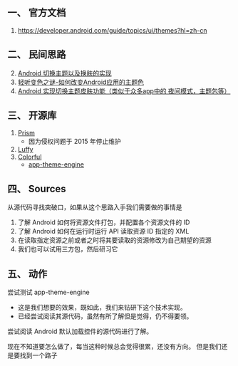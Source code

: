 ## 一、 官方文档
1. https://developer.android.com/guide/topics/ui/themes?hl=zh-cn

## 二、 民间思路
2. [Android 切换主题以及换肤的实现](https://www.cnblogs.com/likeandroid/p/4501758.html)
3. [轻听变色之谜-如何改变Android应用的主题色](https://blog.csdn.net/archer_zoro/article/details/56304498)
4. [Android 实现切换主题皮肤功能（类似于众多app中的 夜间模式，主题包等）](https://www.cnblogs.com/punkisnotdead/p/4968851.html)

## 三、 开源库
1. [Prism](https://github.com/StylingAndroid/Prism)
    - 因为侵权问题于 2015 年停止维护
2. [Luffy](https://github.com/ShowJoy-com/Luffy/wiki/Luffy中文文档)
3. [Colorful](https://github.com/garretyoder/Colorful)
    - [app-theme-engine](https://github.com/garretyoder/app-theme-engine)

## 四、 Sources
从源代码寻找突破口，如果从这个思路入手我们需要做的事情是
1. 了解 Android 如何将资源文件打包，并配置各个资源文件的 ID
2. 了解 Android 如何在运行时运行 API 读取资源 ID 指定的 XML 
3. 在读取指定资源之前或者之时将其要读取的资源修改为自己期望的资源 
4. 我们也可以试用三方包，然后研习它

## 五、 动作
尝试测试 app-theme-engine 
- 这是我们想要的效果，既如此，我们来钻研下这个技术实现。
- 已经尝试阅读其源代码，虽然有所了解但是觉得，仍不得要领。

尝试阅读 Android 默认加载控件的源代码进行了解。

现在不知道要怎么做了，每当这种时候总会觉得很累，还没有方向。
但是我们还是要找到一个路子

